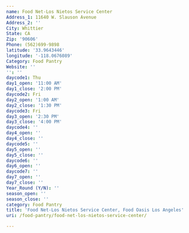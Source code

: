 ```yaml
---
name: Food Net-Los Nietos Service Center
Address_1: 11640 W. Slauson Avenue
Address_2: ''
City: Whittier
State: CA
Zip: '90606'
Phone: (562)699-9898
latitude: '33.9643446'
longitude: '-118.0676089'
Category: Food Pantry
Website: ''
'': ''
daycode1: Thu
day1_open: '11:00 AM'
day1_close: '2:00 PM'
daycode2: Fri
day2_open: '1:00 AM'
day2_close: '1:30 PM'
daycode3: Fri
day3_open: '2:30 PM'
day3_close: '4:00 PM'
daycode4: ''
day4_open: ''
day4_close: ''
daycode5: ''
day5_open: ''
day5_close: ''
daycode6: ''
day6_open: ''
daycode7: ''
day7_open: ''
day7_close: ''
Year_Round (Y/N): ''
season_open: ''
season_close: ''
category: Food Pantry
title: 'Food Net-Los Nietos Service Center, Food Oasis Los Angeles'
uri: /food-pantry/food-net-los-nietos-service-center/

---
```


